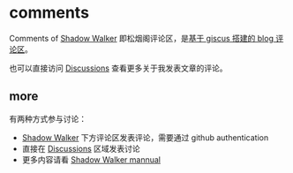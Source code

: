 # comments

Comments of [Shadow Walker](https://edony.ink/) 即松烟阁评论区，是[基于 giscus 搭建的 blog 评论区](https://giscus.app/)。

也可以直接访问 [Discussions](https://github.com/edony-shadow-walker/comments/discussions) 查看更多关于我发表文章的评论。

## more

有两种方式参与讨论：
- [Shadow Walker](https://edony.ink/) 下方评论区发表评论，需要通过 github authentication
- 直接在  [Discussions](https://github.com/edony-shadow-walker/comments/discussions) 区域发表讨论
- 更多内容请看 [Shadow Walker mannual](https://www.edony.ink/manual/)